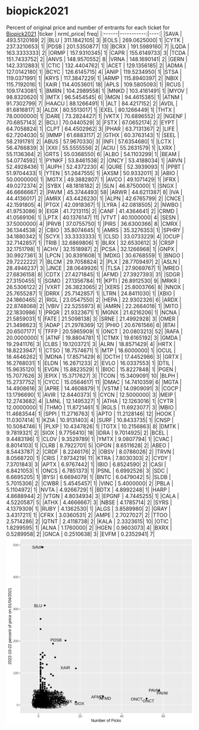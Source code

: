 # biopick2021
Percent of original price and number of entrants for each ticket for [Biopick2021](https://twitter.com/hashtag/Biopick2021)
|ticker |  nrml_price| freq|
|:------|-----------:|----:|
|SAVA   | 493.5120169|    2|
|BLU    | 311.1842105|    3|
|EOLS   | 269.0625000|    1|
|CYTK   | 237.3210653|    1|
|PDSB   | 201.5350877|   13|
|BCRX   | 191.5989160|    7|
|LQDA   | 163.3333333|    2|
|ORMP   | 157.9310345|    1|
|CAPR   | 155.6149733|    3|
|TCDA   | 151.7433752|    2|
|ANVS   | 148.9570552|    8|
|VRNA   | 148.1690141|    2|
|GERN   | 142.3312883|    1|
|CTIC   | 132.4404762|    1|
|ACET   | 129.1356185|    2|
|ADMA   | 127.0142180|    1|
|BCYC   | 126.6145715|    4|
|ANIP   | 119.5234950|    1|
|STSA   | 119.0371991|    1|
|KRYS   | 117.3847229|    1|
|ARMP   | 115.8940397|    2|
|NBIX   | 115.7192016|    1|
|XAIR   | 114.4053601|   18|
|APLS   | 109.5805093|    1|
|RCUS   | 109.1743081|    1|
|BMRN   | 104.2989558|    1|
|MNKD   | 103.4161491|    1|
|MYOV   |  98.8320620|    1|
|IMTX   |  96.5454545|    6|
|IMGN   |  94.4615385|    1|
|ATNM   |  91.7302799|    7|
|HAACU  |  88.1266491|    1|
|ALT    |  84.4217152|    2|
|AVDL   |  81.6816817|    3|
|ALDX   |  80.5513017|    1|
|EXEL   |  80.1266449|    1|
|THTX   |  78.0000000|    1|
|DARE   |  73.2824427|    1|
|VKTX   |  70.6896552|    2|
|NGENF  |  70.6857143|    2|
|BCLI   |  70.0440529|    3|
|FSTX   |  67.0652174|    2|
|EYPT   |  64.7058824|    1|
|CLPT   |  64.4502962|    3|
|PHAR   |  63.7131367|    2|
|LIFE   |  62.7204030|    5|
|IMMP   |  61.6883117|    2|
|GTHX   |  60.3763143|    1|
|SEEL   |  58.2191781|    2|
|ABUS   |  57.9670330|    3|
|INFI   |  57.6354680|    1|
|LCTX   |  56.4766839|    3|
|XXII   |  55.5555556|    2|
|ACIU   |  55.2631579|    1|
|LXRX   |  55.1136364|    2|
|GRTS   |  55.0368550|    6|
|ALBO   |  54.1103299|    1|
|BEAM   |  54.0774592|    1|
|PYNKF  |  53.8461538|    2|
|ONCY   |  53.4188034|    1|
|ARVN   |  52.4928436|    1|
|AUPH   |  52.4372230|    4|
|QURE   |  52.3939093|    1|
|PPBT   |  51.9704433|    1|
|YTEN   |  51.2647555|    1|
|AXSM   |  50.9332011|    3|
|ABIO   |  50.0000000|    1|
|MGTX   |  49.3882807|    1|
|AVCO   |  49.1071429|    1|
|IFRX   |  49.0272374|    2|
|SYBX   |  48.1818182|    2|
|SLN    |  46.8750000|    1|
|SNGX   |  46.6666667|    2|
|PAVM   |  45.3744493|   58|
|ARWR   |  44.6211387|    8|
|IVA    |  44.4136017|    2|
|AMRX   |  43.4426230|    1|
|ALPN   |  42.6765799|    2|
|CNCE   |  42.1591805|    4|
|PTGX   |  42.0918367|    1|
|LYRA   |  42.0818505|    2|
|NWBO   |  41.9753086|    9|
|EIGR   |  41.7213115|    2|
|CANF   |  41.4364641|    2|
|CRMD   |  41.0569106|    1|
|LPTX   |  40.1376147|   11|
|VTVT   |  40.1000000|    4|
|SESN   |  37.5000000|    4|
|PRVB   |  37.0755750|    1|
|PIRS   |  36.6300366|    8|
|CMRX   |  36.1344538|    2|
|CBIO   |  35.8074645|    1|
|AMRS   |  35.3276353|    1|
|SPHRY  |  34.1880342|    1|
|SCYX   |  33.3333333|    1|
|CLSD   |  33.0733229|    4|
|OCUP   |  32.7142857|    1|
|TRIB   |  32.6869806|    1|
|BLRX   |  32.6530612|    3|
|CRSP   |  32.1751798|    1|
|ACHV   |  32.1518987|    2|
|PCSA   |  32.1266968|    1|
|GNPX   |  30.9927361|    3|
|LPCN   |  30.8391608|    1|
|MDXG   |  30.6768559|    1|
|BNGO   |  29.7222222|    7|
|BLCM   |  29.7058824|    2|
|PLX    |  28.7709497|    2|
|ASLN   |  28.4946237|    3|
|JNCE   |  28.0649926|    1|
|TLSA   |  27.9069767|    1|
|MREO   |  27.6836158|    8|
|CDTX   |  27.4271845|    1|
|AFMD   |  27.3927393|   31|
|SDGR   |  27.3150455|    1|
|SGMO   |  27.1356784|   11|
|KPTI   |  26.8912530|    9|
|MRKR   |  26.5306122|    2|
|VXRT   |  26.3823065|    2|
|XERS   |  25.8003766|    8|
|NNOX   |  25.7655287|    1|
|DRRX   |  25.7142857|    1|
|LTRN   |  24.8411030|    1|
|XBIO   |  24.1860465|    2|
|RIGL   |  23.0547550|    2|
|HEPA   |  22.9302326|    6|
|ARDX   |  22.8748068|    2|
|VBIV   |  22.5255973|    8|
|AMRN   |  22.2664016|    1|
|MITO   |  22.1830986|    1|
|PRQR   |  21.9323671|    1|
|MGNX   |  21.6216206|    1|
|NCNA   |  21.5859031|    1|
|FATE   |  21.5098138|    3|
|SRNE   |  21.4992928|    3|
|OMER   |  21.3498623|    1|
|ADAP   |  21.2978369|   12|
|PHIO   |  20.6761566|    6|
|BTAI   |  20.6507177|    1|
|TFFP   |  20.5965909|    1|
|ONCT   |  20.0803213|   52|
|RAFA   |  20.0000000|    1|
|ATNF   |  19.8804781|    1|
|CTMX   |  19.6165192|    3|
|GMDA   |  19.2941176|    3|
|CLBS   |  19.1203721|    3|
|ALRN   |  18.8571429|    4|
|HRTX   |  18.8223947|    1|
|CTSO   |  18.7574671|    1|
|MTP    |  18.6000000|    1|
|OCUL   |  18.4646262|    1|
|MDNA   |  17.8571429|    6|
|DCTH   |  17.4452986|    3|
|GRTX   |  16.2768031|    1|
|ELDN   |  16.2671233|    2|
|EVLO   |  16.0337553|    1|
|DTIL   |  15.9635120|    1|
|EVGN   |  15.8823529|    1|
|BIOC   |  15.8227848|    1|
|PGEN   |  15.7077626|    3|
|EPIX   |  15.3717627|    3|
|TCON   |  15.3409091|   10|
|BLPH   |  15.2737752|    1|
|CYCC   |  15.0564617|   11|
|DMAC   |  14.7410359|    6|
|MGTA   |  14.4908616|    3|
|APRE   |  14.4608879|    1|
|VSTM   |  14.0909091|    3|
|COCP   |  13.1796690|    1|
|AVIR   |  12.8440373|    1|
|CYCN   |  12.5000000|    3|
|MEIP   |  12.2743682|    4|
|LMNL   |  12.1495327|    1|
|ATHA   |  12.1263016|    1|
|CYTR   |  12.0000000|    1|
|THMO   |  11.8721461|    1|
|RGLS   |  11.6923077|    3|
|MBIO   |  11.4683544|    1|
|SPPI   |  11.2716763|    1|
|APTO   |  11.2128146|   12|
|HOOK   |  11.0307414|    1|
|KZIA   |  10.9131403|    4|
|SURF   |  10.8433735|    1|
|CNSP   |  10.5084746|    1|
|PLXP   |  10.4347826|    1|
|TGTX   |  10.2156863|    8|
|DMTK   |   9.7819321|    2|
|SIOX   |   9.7756410|   18|
|IDRA   |   9.7014925|    2|
|BCEL   |   9.4483196|    1|
|CLOV   |   9.3529789|    1|
|YMTX   |   9.0807794|    1|
|CVAC   |   8.8014103|    1|
|CLRB   |   8.7922701|    5|
|OPGN   |   8.6511628|    2|
|ABEO   |   8.5443787|    2|
|CRDF   |   8.2246176|    2|
|OBSV   |   8.0786026|    2|
|TRVN   |   8.0568720|    1|
|CRIS   |   7.9734219|   11|
|KTRA   |   7.8030303|    2|
|CYDY   |   7.3701843|    3|
|APTX   |   6.9767442|    1|
|IBIO   |   6.8524590|    2|
|CASI   |   6.8421053|    1|
|ONCS   |   6.7851373|    1|
|PSNL   |   6.6992526|    3|
|SDC    |   6.6695205|    1|
|BYSI   |   6.6694079|    1|
|BNTC   |   6.0479042|    5|
|SLDB   |   5.7015306|    2|
|CWBR   |   5.4545457|    1|
|VINC   |   5.4000000|    2|
|PBLA   |   5.1104972|    1|
|NVTA   |   4.9266729|    1|
|BDTX   |   4.8992248|    1|
|HARP   |   4.8688944|    2|
|VTGN   |   4.8034934|    3|
|EPGNF  |   4.7445255|    1|
|CALA   |   4.5220587|    5|
|ATHX   |   4.4666667|    3|
|NBSE   |   4.1785714|    2|
|SYRS   |   4.1379309|    1|
|RUBY   |   4.1362530|    1|
|ALGS   |   3.8589980|    2|
|GRAY   |   3.4317211|    1|
|CFRX   |   3.0360531|    2|
|AMPE   |   2.7027027|    2|
|TTOO   |   2.5714286|    2|
|QTNT   |   2.4118738|    2|
|KALA   |   2.3323615|   10|
|OTIC   |   1.8299595|    1|
|ALNA   |   1.1760000|    2|
|HGEN   |   0.9603073|    4|
|BXRX   |   0.5289958|    2|
|GNCA   |   0.2510638|    3|
|EVFM   |   0.2352941|    7|
![retvspicks](biopicks.png?raw=true)
